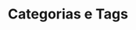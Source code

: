 ---
view: CategoriesTags
lang: pt-BR

title: Categorias e Tags

categories:
  - slug: semantica
    label: Semântica
    to: /categorias/sematica
    tags:
      - Estrutura de títulos
  - slug: acessibilidade
    label: Acessibilidade
    to: /categorias/acessibilidade
    tags:
      - Aria
      - WCAG
  - slug: html5
    label: HTML 5
    to: /categorias/html5
    tags:
      - doctype
  - slug: seo
    label: SEO
    to: /categorias/seo
    tags:
      - GSC
  - slug: ux
    label: UX
    to: /categorias/ux
    tags:
      - Princípios de design
  - slug: web-components
    label: Web Components
    to: /categorias/web-components
    tags:
      - Shadow DOM
  - slug: web-performance
    label: Web Perfromance
    to: /categorias/web-performance
    tags:
      - Lighthouse
  - slug: web-apis
    label: Web APIs
    to: /categorias/web-apis
    tags:
      - Fetch API
  - slug: seguranca
    label: Segurança
    to: /categorias/seguranca
    tags:
      - rel noopener
  - slug: videos
    label: Vídeo & Cursos
    to: /categorias/videos
    tags:
      - Séries em vídeo
---